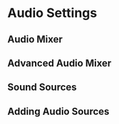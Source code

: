 # Audio Settings

## Audio Mixer

## Advanced Audio Mixer

## Sound Sources

## Adding Audio Sources